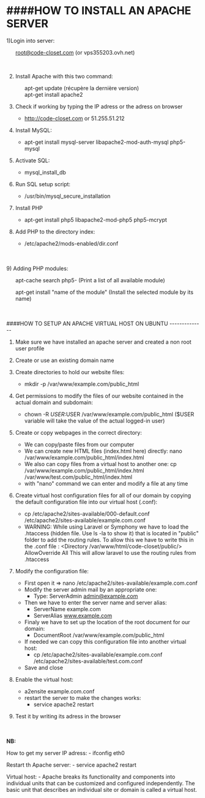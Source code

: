 ####HOW TO INSTALL AN APACHE SERVER
=========

1)Login into server:
	<ul>root@code-closet.com (or vps355203.ovh.net)</ul><br/>

2) Install Apache with this two command: 
	<ul>apt-get update (récupère la dernière version)</ul>
	<ul>apt-get install apache2</ul>

3) Check if working by typing the IP adress or the adress on browser
	- http://code-closet.com or 51.255.51.212

4) Install MySQL:
	- apt-get install mysql-server libapache2-mod-auth-mysql php5-mysql

5) Activate SQL:
	- mysql_install_db

6) Run SQL setup script:
	- /usr/bin/mysql_secure_installation

7) Install PHP
	- apt-get install php5 libapache2-mod-php5 php5-mcrypt

8) Add PHP to the directory index:
	- /etc/apache2/mods-enabled/dir.conf
<br/>
<br/>
9) Adding PHP modules:
	     <ul>apt-cache search php5- (Print a list of all available module)</ul>
	     <ul>apt-get install "name of the module" (Install the selected module by its name)</ul>
<br/>
<br/>
####HOW TO SETUP AN APACHE VIRTUAL HOST ON UBUNTU
--------------

1) Make sure we have installed an apache server and created a non root user profile

2) Create or use an existing domain name

3) Create directories to hold our website files:
	- mkdir -p /var/www/example.com/public_html

4) Get permissions to modify the files of our website contained in the actual domain and subdomain:
	- chown -R $USER:$USER /var/www/example.com/public_html
	  ($USER variable will take the value of the actual logged-in user)

5) Create or copy webpages in the correct directory:
	- We can copy/paste files from our computer
	- We can create new HTML files (index.html here) directly: nano /var/www/example.com/public_html/index.html
	- We also can copy files from a virtual host to another one: cp /var/www/example.com/public_html/index.html /var/www/test.com/public_html/index.html
	- with "nano" command we can enter and modify a file at any time

6) Create virtual host configuration files for all of our domain by copying the default configuration file into our virtual host (.conf):
	- cp /etc/apache2/sites-available/000-default.conf /etc/apache2/sites-available/example.com.conf
	- WARNING: While using Laravel or Symphony we have to load the .htaccess (hidden file. Use ls -la to show it) that is located in "public" folder to add the routing rules. To allow this we have to write this in the .conf file : 
																			<Directory /var/www/html/code-closet/public/>
                																		AllowOverride All
        																		</Directory>
																		  This will allow laravel to use the routing rules from .htaccess


7) Modify the configuration file:
	- First open it => nano /etc/apache2/sites-available/example.com.conf 
	- Modify the server admin mail by an appropriate one:
		- Type: ServerAdmin admin@example.com
	- Then we have to enter the server name and server alias:
		- ServerName example.com
		- ServerAlias www.example.com
	- Finaly we have to set up the location of the root document for our domain:
		- DocumentRoot /var/www/example.com/public_html
	- If needed we can copy this configuration file into another virtual host:
		- cp /etc/apache2/sites-available/example.com.conf /etc/apache2/sites-available/test.com.conf
	- Save and close

8) Enable the virtual host:
	- a2ensite example.com.conf
	- restart the server to make the changes works:
		- service apache2 restart

9) Test it by writing its adress in the browser


<br/>
<br/>
<strong>NB:</strong>

How to get my server IP adress:
	- ifconfig eth0

Restart th Apache server:
	- service apache2 restart

Virtual host: 
	- Apache breaks its functionality and components into individual units that can be customized and configured independently. The basic unit that describes an individual site or domain is called a virtual host.


	

	

